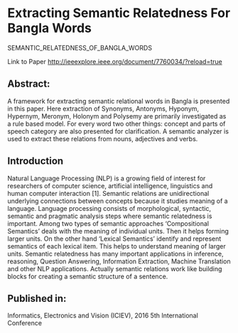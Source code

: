 # Extracting Semantic Relatedness For Bangla Words
SEMANTIC_RELATEDNESS_OF_BANGLA_WORDS

Link to Paper 
http://ieeexplore.ieee.org/document/7760034/?reload=true

## Abstract:				 

A framework for extracting semantic relational words in Bangla is presented in this paper. Here extraction of Synonyms, Antonyms, Hyponym, Hypernym, Meronym, Holonym and Polysemy are primarily investigated as a rule based model. For every word two other things: concept and parts of speech category are also presented for clarification. A semantic analyzer is used to extract these relations from nouns, adjectives and verbs.	

## Introduction

Natural Language Processing (NLP) is a growing field of interest for researchers of computer science, artificial intelligence, linguistics and human computer interaction [1]. Semantic relations are unidirectional underlying connections between concepts because it studies meaning of a language. Language processing consists of morphological, syntactic, semantic and pragmatic analysis steps where semantic relatedness is important. Among two types of semantic approaches ‘Compositional Semantics’ deals with the meaning of individual units. Then it helps forming larger units. On the other hand ‘Lexical Semantics’ identify and represent semantics of each lexical item. This helps to understand meaning of larger units. Semantic relatedness has many important applications in inference, reasoning, Question Answering, Information Extraction, Machine Translation and other NLP applications. Actually semantic relations work like building blocks for creating a semantic structure of a sentence.

## Published in: 				 
Informatics, Electronics and Vision (ICIEV), 2016 5th International Conference

